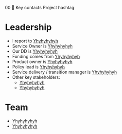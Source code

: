 00 📇 Key contacts
Project hashtag
# Leadership
- I report to [Yhyhyhyhyh]()
- Service Owner is [Yhyhyhyhyh]()
- Our DD is [Yhyhyhyhyh]()
- Funding comes from [Yhyhyhyhyh]()
- Product owner is [Yhyhyhyhyh]()
- Policy lead is [Yhyhyhyhyh]()
- Service delivery / transition manager is [Yhyhyhyhyh]()
- Other key stakeholders:
	- [Yhyhyhyhyh]()
	- [Yhyhyhyhyh]()
# Team
- [Yhyhyhyhyh]()
- [Yhyhyhyhyh]()